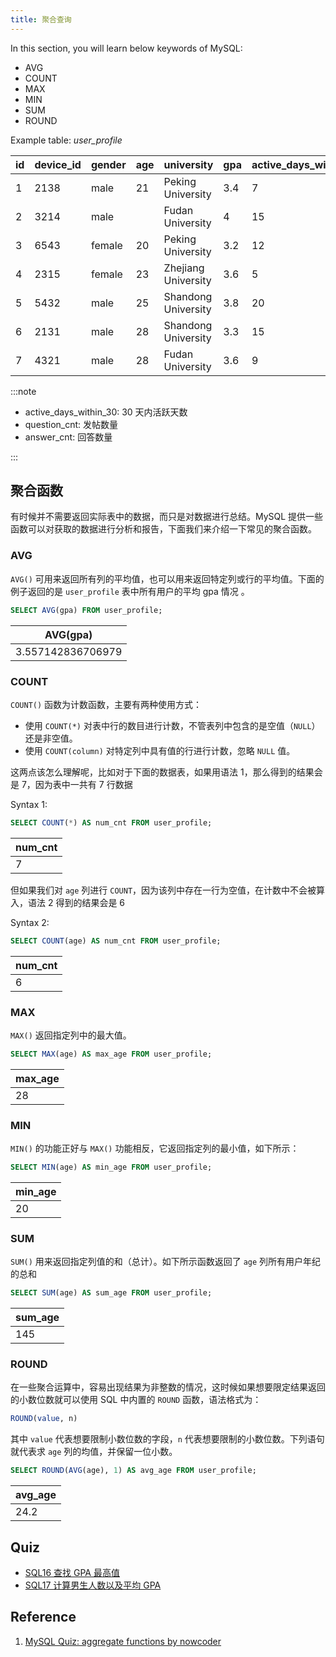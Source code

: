 ```yaml
---
title: 聚合查询
---
```


In this section, you will learn below keywords of MySQL:

- AVG
- COUNT
- MAX
- MIN
- SUM
- ROUND

Example table: _user_profile_

| id | device_id | gender | age | university | gpa | active_days_within_30 | question_cnt | answer_cnt |
| --- | --- | --- | --- | --- | --- | --- | --- | --- |
| 1 | 2138 | male | 21 | Peking University | 3.4 | 7 | 2 | 12 |
| 2 | 3214 | male |  | Fudan University | 4 | 15 | 5 | 25 |
| 3 | 6543 | female | 20 | Peking University | 3.2 | 12 | 3 | 30 |
| 4 | 2315 | female | 23 | Zhejiang University | 3.6 | 5 | 1 | 2 |
| 5 | 5432 | male | 25 | Shandong University | 3.8 | 20 | 15 | 70 |
| 6 | 2131 | male | 28 | Shandong University | 3.3 | 15 | 7 | 13 |
| 7 | 4321 | male | 28 | Fudan University | 3.6 | 9 | 6 | 52 |

:::note

- active_days_within_30: 30 天内活跃天数
- question_cnt: 发帖数量
- answer_cnt: 回答数量

:::

## 聚合函数

有时候并不需要返回实际表中的数据，而只是对数据进行总结。MySQL 提供一些函数可以对获取的数据进行分析和报告，下面我们来介绍一下常见的聚合函数。

### AVG

`AVG()` 可用来返回所有列的平均值，也可以用来返回特定列或行的平均值。下面的例子返回的是 `user_profile` 表中所有用户的平均 gpa 情况 。

```sql
SELECT AVG(gpa) FROM user_profile;
```

| AVG(gpa)          |
| ----------------- |
| 3.557142836706979 |

### COUNT

`COUNT()` 函数为计数函数，主要有两种使用方式：

- 使用 `COUNT(*)` 对表中行的数目进行计数，不管表列中包含的是空值（`NULL`）还是非空值。
- 使用 `COUNT(column)` 对特定列中具有值的行进行计数，忽略 `NULL` 值。

这两点该怎么理解呢，比如对于下面的数据表，如果用语法 1，那么得到的结果会是 7，因为表中一共有 7 行数据

Syntax 1:

```sql
SELECT COUNT(*) AS num_cnt FROM user_profile;
```

| num_cnt |
| ------- |
| 7       |

但如果我们对 `age` 列进行 `COUNT`，因为该列中存在一行为空值，在计数中不会被算入，语法 2 得到的结果会是 6

Syntax 2:

```sql
SELECT COUNT(age) AS num_cnt FROM user_profile;
```

| num_cnt |
| ------- |
| 6       |

### MAX

`MAX()` 返回指定列中的最大值。

```sql
SELECT MAX(age) AS max_age FROM user_profile;
```

| max_age |
| ------- |
| 28      |

### MIN

`MIN()` 的功能正好与 `MAX()` 功能相反，它返回指定列的最小值，如下所示：

```sql
SELECT MIN(age) AS min_age FROM user_profile;
```

| min_age |
| ------- |
| 20      |

### SUM

`SUM()` 用来返回指定列值的和（总计）。如下所示函数返回了 `age` 列所有用户年纪的总和

```sql
SELECT SUM(age) AS sum_age FROM user_profile;
```

| sum_age |
| ------- |
| 145     |

### ROUND

在一些聚合运算中，容易出现结果为非整数的情况，这时候如果想要限定结果返回的小数位数就可以使用 SQL 中内置的 `ROUND` 函数，语法格式为：

```sql
ROUND(value, n)
```

其中 `value` 代表想要限制小数位数的字段，`n` 代表想要限制的小数位数。下列语句就代表求 `age` 列的均值，并保留一位小数。

```sql
SELECT ROUND(AVG(age), 1) AS avg_age FROM user_profile;
```

| avg_age |
| ------- |
| 24.2    |

## Quiz

- [SQL16 查找 GPA 最高值](https://www.nowcoder.com/practice/4e22fc5dbd16414fb2c7683557a84a4f)
- [SQL17 计算男生人数以及平均 GPA](https://www.nowcoder.com/practice/7d9a7b2d6b4241dbb5e5066d7549ca01)

## Reference

1. [MySQL Quiz: aggregate functions by nowcoder](https://www.nowcoder.com/knowledge/intro-index?kcid=14)
